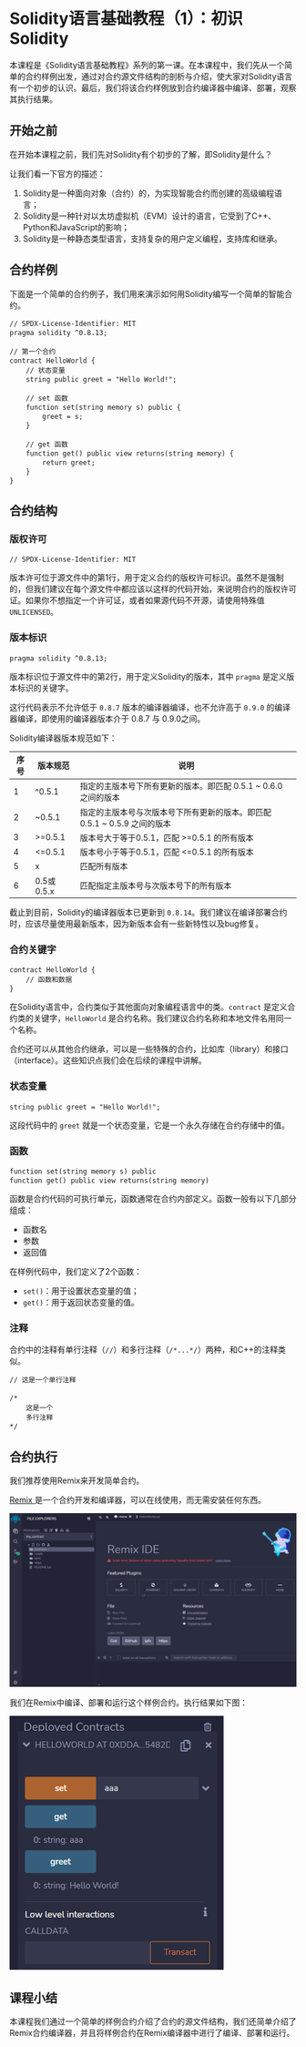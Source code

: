 # Solidity语言基础教程（1）：初识Solidity

本课程是《Solidity语言基础教程》系列的第一课。在本课程中，我们先从一个简单的合约样例出发，通过对合约源文件结构的剖析与介绍，使大家对Solidity语言有一个初步的认识。最后，我们将该合约样例放到合约编译器中编译、部署，观察其执行结果。

## 开始之前

在开始本课程之前，我们先对Solidity有个初步的了解，即Solidity是什么？

让我们看一下官方的描述：

1. Solidity是一种面向对象（合约）的，为实现智能合约而创建的高级编程语言；
2. Solidity是一种针对以太坊虚拟机（EVM）设计的语言，它受到了C++、Python和JavaScript的影响；
3. Solidity是一种静态类型语言，支持复杂的用户定义编程，支持库和继承。

## 合约样例

下面是一个简单的合约例子，我们用来演示如何用Solidity编写一个简单的智能合约。

```
// SPDX-License-Identifier: MIT
pragma solidity ^0.8.13;

// 第一个合约
contract HelloWorld {
    // 状态变量
    string public greet = "Hello World!";

    // set 函数
    function set(string memory s) public {
        greet = s;
    }

    // get 函数
    function get() public view returns(string memory) {
        return greet;
    }
}
```

## 合约结构

### 版权许可

```
// SPDX-License-Identifier: MIT
```

版本许可位于源文件中的第1行，用于定义合约的版权许可标识。虽然不是强制的，但我们建议在每个源文件中都应该以这样的代码开始，来说明合约的版权许可证。如果你不想指定一个许可证，或者如果源代码不开源，请使用特殊值 `UNLICENSED`。

### 版本标识

```
pragma solidity ^0.8.13;
```

版本标识位于源文件中的第2行，用于定义Solidity的版本，其中 `pragma` 是定义版本标识的关键字。

这行代码表示不允许低于 `0.8.7` 版本的编译器编译，也不允许高于 `0.9.0` 的编译器编译，即使用的编译器版本介于 0.8.7 与 0.9.0之间。

Solidity编译器版本规范如下：

| 序号 | 版本规范   | 说明                                                         |
| ---- | ---------- | ------------------------------------------------------------ |
| 1    | ^0.5.1     | 指定的主版本号下所有更新的版本。即匹配 0.5.1 ~ 0.6.0 之间的版本 |
| 2    | ~0.5.1     | 指定的主版本号与次版本号下所有更新的版本。即匹配 0.5.1 ~ 0.5.9 之间的版本 |
| 3    | >=0.5.1    | 版本号大于等于0.5.1，匹配 >=0.5.1 的所有版本                 |
| 4    | <=0.5.1    | 版本号小于等于0.5.1，匹配 <=0.5.1 的所有版本                 |
| 5    | x          | 匹配所有版本                                                 |
| 6    | 0.5或0.5.x | 匹配指定主版本号与次版本号下的所有版本                       |

截止到目前，Solidity的编译器版本已更新到 `0.8.14`。我们建议在编译部署合约时，应该尽量使用最新版本，因为新版本会有一些新特性以及bug修复。

### 合约关键字

```
contract HelloWorld {
    // 函数和数据
}
```

在Solidity语言中，合约类似于其他面向对象编程语言中的类。`contract` 是定义合约类的关键字，`HelloWorld` 是合约名称。我们建议合约名称和本地文件名用同一个名称。

合约还可以从其他合约继承，可以是一些特殊的合约，比如库（library）和接口（interface）。这些知识点我们会在后续的课程中讲解。

### 状态变量

```
string public greet = "Hello World!";
```

这段代码中的 `greet` 就是一个状态变量，它是一个永久存储在合约存储中的值。

### 函数

```
function set(string memory s) public
function get() public view returns(string memory)
```

函数是合约代码的可执行单元，函数通常在合约内部定义。函数一般有以下几部分组成：

+ 函数名
+ 参数
+ 返回值

在样例代码中，我们定义了2个函数：

+ `set()`：用于设置状态变量的值；
+ `get()`：用于返回状态变量的值。

### 注释

合约中的注释有单行注释（`//`）和多行注释（`/*...*/`）两种，和C++的注释类似。

```
// 这是一个单行注释

/*
	这是一个
	多行注释
*/
```

## 合约执行

我们推荐使用Remix来开发简单合约。

[Remix ](https://remix.ethereum.org)是一个合约开发和编译器，可以在线使用，而无需安装任何东西。

![](https://raw.githubusercontent.com/StevenX5/ITCourses/main/%E5%8C%BA%E5%9D%97%E9%93%BE%E6%95%99%E7%A8%8B/Solidity%E8%AF%AD%E8%A8%80%E5%9F%BA%E7%A1%80%E6%95%99%E7%A8%8B/images/remix.png)

我们在Remix中编译、部署和运行这个样例合约。执行结果如下图：

![](images/remix-hellworld.png)

## 课程小结

本课程我们通过一个简单的样例合约介绍了合约的源文件结构，我们还简单介绍了Remix合约编译器，并且将样例合约在Remix编译器中进行了编译、部署和运行。

